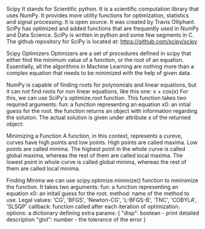 Scipy 
It stands for Scientific python. It is a scientific computation library that uses NumPy. It provides more utility functions for optimization, statistics and signal processing. It is open source. It was created by Travis Olliphant.
SciPy has optimized and added functions that are frequently used in NumPy and Data Science. SciPy is written in python and some few segments in C. The github repository for SciPy is located at: https://github.com/scipy/scipy 


 Scipy Optimizers
 Optimizers are a set of procedures defined in scipy that either find the minimum value of a function, or the root of an equation. Essentially, all the algorithms in Machine Learning are nothing more than a complex equation that needs to be minimized with the help of given data.

 NumPy is capable of finding roots for polynomials and linear equations, but it can not find roots for non linear equations, like this one:
 x + cos(x)
 For this, we can use SciPy's optimize.root function. This function takes two required arguments:
 fun: a function representing an equation
 x0: an intial guess for the root.
 the function returns an object with information regarding the solution. The actual solution is given under attribute x of the returned object:

 Minimizing a Function
 A function, in this context, represents a cureve, curves have high points and low points. High points are called maxima. Low points are called minima. The highest point in the whole curve is called global maxima, whereas the rest of them are called local maxima. The lowest point in whole curve is called global minima, whereas the rest of them are called local minima.

Finding Minima
we can use scipy.optimize.minimize() function to mminimize the function. It takes two arguments:
fun: a function representing an equation
x0: an initail guess for the root.
method: name of the method to use. Legal values:
'CG', 'BFGS', 'Newton-CG', 'L-BFGS-B', 'TNC', 'COBYLA', 'SLSQP'
callback: function called after each iteration of optimization.
options: a dictionary defining extra params:
 {
    "disp": boolean - print detailed description
    "gtol": number - the tolerance of the error
     }
